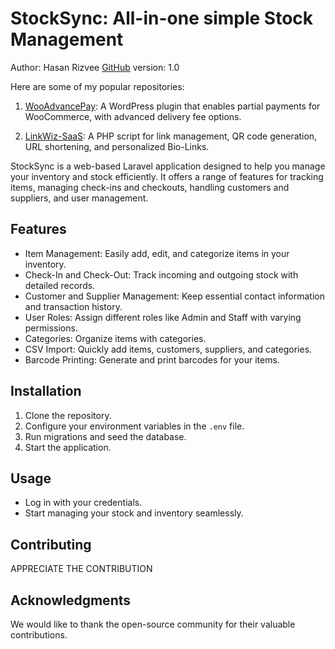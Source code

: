 # StockSync: All-in-one simple Stock Management
Author: Hasan Rizvee [GitHub](https://github.com/rizvee)
version: 1.0

Here are some of my popular repositories:

1. [WooAdvancePay](https://github.com/rizvee/WooAdvancePay): A WordPress plugin that enables partial payments for WooCommerce, with advanced delivery fee options.

2. [LinkWiz-SaaS](https://github.com/rizvee/LinkWiz-SaaS): A PHP script for link management, QR code generation, URL shortening, and personalized Bio-Links.

StockSync is a web-based Laravel application designed to help you manage your inventory and stock efficiently. It offers a range of features for tracking items, managing check-ins and checkouts, handling customers and suppliers, and user management.

## Features

- Item Management: Easily add, edit, and categorize items in your inventory.
- Check-In and Check-Out: Track incoming and outgoing stock with detailed records.
- Customer and Supplier Management: Keep essential contact information and transaction history.
- User Roles: Assign different roles like Admin and Staff with varying permissions.
- Categories: Organize items with categories.
- CSV Import: Quickly add items, customers, suppliers, and categories.
- Barcode Printing: Generate and print barcodes for your items.

## Installation

1. Clone the repository.
2. Configure your environment variables in the `.env` file.
3. Run migrations and seed the database.
4. Start the application.

## Usage

- Log in with your credentials.
- Start managing your stock and inventory seamlessly.

## Contributing

APPRECIATE THE CONTRIBUTION

## Acknowledgments

We would like to thank the open-source community for their valuable contributions.
